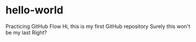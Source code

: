 # hello-world
Practicing GitHub Flow
Hi, this is my first GitHub repository
Surely this won't be my last
Right?
